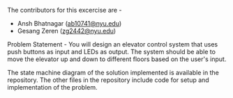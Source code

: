 The contributors for this excercise are -
* Ansh Bhatnagar (ab10741@nyu.edu)
* Gesang Zeren (zg2442@nyu.edu)

Problem Statement - You will design an elevator control system that uses push buttons as input and LEDs as output. The system should 
be able to move the elevator up and down to different floors based on the user's input.

The state machine diagram of the solution implemented is available in the repository. The other files in the repository include code for setup and implementation of the problem.


